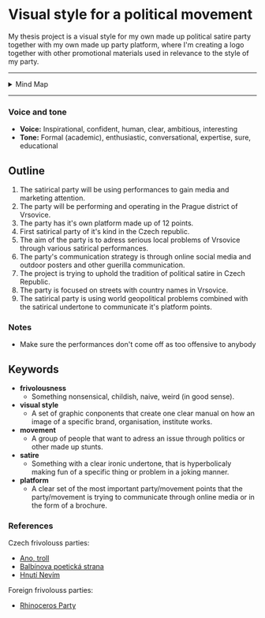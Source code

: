 # Visual style for a political movement 

My thesis project is a visual style for my own made up political satire party together with my own made up party platform, where I'm creating a logo together with other promotional materials used in relevance to the style of my party. 

---

<details>
  <summary>Mind Map</summary>

![](06-img/thesis-mind-map.jpg)
</details>

---

### Voice and tone

- **Voice:** Inspirational, confident, human, clear, ambitious, interesting 
- **Tone:** Formal (academic), enthusiastic, conversational, expertise, sure, educational 

## Outline

1. The satirical party will be using performances to gain media and marketing attention.
2. The party will be performing and operating in the Prague district of Vrsovice.
3. The party has it's own platform made up of 12 points.
4. First satirical party of it's kind in the Czech republic.
5. The aim of the party is to adress serious local problems of Vrsovice through various satirical performances.
6. The party's communication strategy is through online social media and outdoor posters and other guerilla communication.
7. The project is trying to uphold the tradition of political satire in Czech Republic. 
8. The party is focused on streets with country names in Vrsovice.
9. The satirical party is using world geopolitical problems combined with the satirical undertone to communicate it's platform points. 

### Notes 

- Make sure the performances don't come off as too offensive to anybody

## Keywords

- **frivolousness**
  - Something nonsensical, childish, naive, weird (in good sense).
- **visual style**
  - A set of graphic conponents that create one clear manual on how an image of a specific brand, organisation, institute works.
- **movement**
  - A group of people that want to adress an issue through politics or other made up stunts.
- **satire**
  - Something with a clear ironic undertone, that is hyperbolicaly making fun of a specific thing or problem in a joking manner.
- **platform**
  - A clear set of the most important party/movement points that the party/movement is trying to communicate through online media or in the form of a brochure.

### References

Czech frivolouss parties: 

- [Ano, troll](https://vytrollime-europarlament.eu/)
- [Balbínova poetická strana](https://www.balbinka.cz/)
- [Hnutí Nevím](http://www.hnuti-nevim.cz/)

Foreign frivolouss parties:

- [Rhinoceros Party](https://www.partyrhino.ca/en/)

